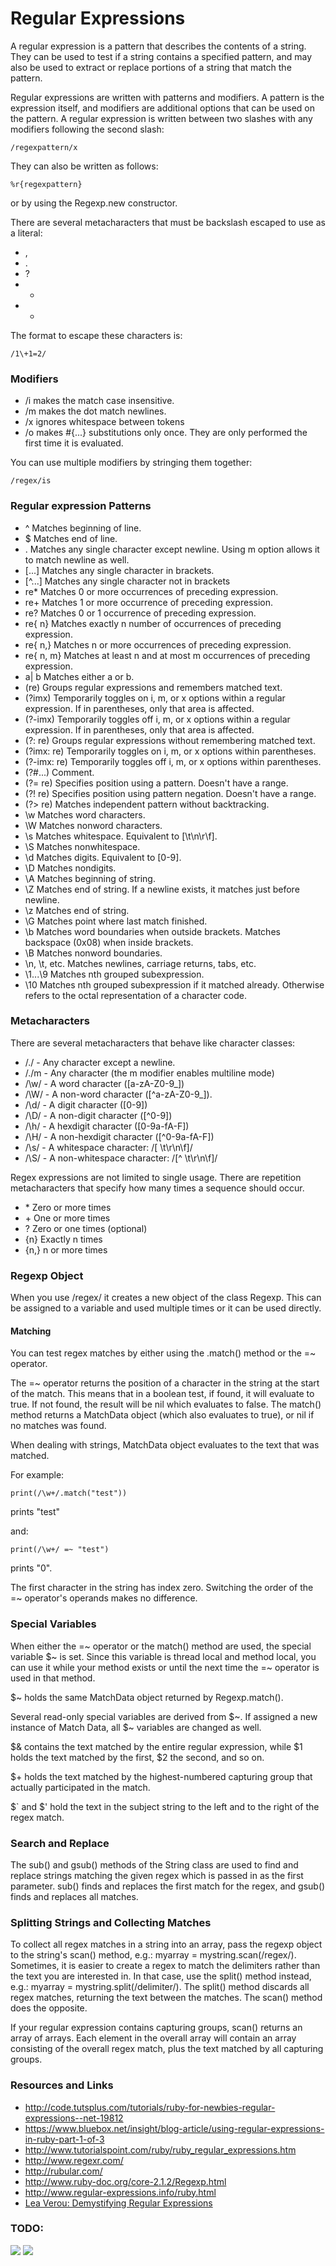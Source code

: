 # Regular Expressions
A regular expression is a pattern that describes the contents of a string.
They can be used to test if a string contains a specified pattern,
and may also be used to extract or replace portions of a string that match the pattern.

Regular expressions are written with patterns and modifiers.
A pattern is the expression itself, and modifiers are additional options that can be used on the pattern.
A regular expression is written between two slashes with any modifiers following the second slash:
~~~
/regexpattern/x
~~~
They can also be written as follows:
~~~
%r{regexpattern}
~~~
or by using the Regexp.new constructor.


There are several metacharacters that must be backslash escaped to use as a literal:
* ,
* .
* ?
* +
* *

The format to escape these characters is:
~~~
/1\+1=2/
~~~


### Modifiers
* /i makes the match case insensitive.
* /m makes the dot match newlines.
* /x ignores whitespace between tokens
* /o makes #{...} substitutions only once. They are only performed the first time it is evaluated.

You can use multiple modifiers by stringing them together:
~~~
/regex/is
~~~

### Regular expression Patterns

* ^ Matches beginning of line.
* $ Matches end of line.
* . Matches any single character except newline. Using m option allows it to match newline as well.
* [...] Matches any single character in brackets.
* [^...] Matches any single character not in brackets
* re* Matches 0 or more occurrences of preceding expression.
* re+ Matches 1 or more occurrence of preceding expression.
* re?
Matches 0 or 1 occurrence of preceding expression.
* re{ n}
Matches exactly n number of occurrences of preceding expression.
* re{ n,}
Matches n or more occurrences of preceding expression.
* re{ n, m}
Matches at least n and at most m occurrences of preceding expression.
* a| b
Matches either a or b.
* (re)
Groups regular expressions and remembers matched text.
* (?imx)
Temporarily toggles on i, m, or x options within a regular expression. If in parentheses, only that area is affected.
* (?-imx)
Temporarily toggles off i, m, or x options within a regular expression. If in parentheses, only that area is affected.
* (?: re)
Groups regular expressions without remembering matched text.
* (?imx: re)
Temporarily toggles on i, m, or x options within parentheses.
* (?-imx: re)
Temporarily toggles off i, m, or x options within parentheses.
* (?#...)
Comment.
* (?= re)
Specifies position using a pattern. Doesn't have a range.
* (?! re)
Specifies position using pattern negation. Doesn't have a range.
* (?> re)
Matches independent pattern without backtracking.
* \w
Matches word characters.
* \W
Matches nonword characters.
* \s
Matches whitespace. Equivalent to [\t\n\r\f].
* \S
Matches nonwhitespace.
* \d
Matches digits. Equivalent to [0-9].
* \D
Matches nondigits.
* \A
Matches beginning of string.
* \Z
Matches end of string. If a newline exists, it matches just before newline.
* \z
Matches end of string.
* \G
Matches point where last match finished.
* \b
Matches word boundaries when outside brackets. Matches backspace (0x08) when inside brackets.
* \B
Matches nonword boundaries.
* \n, \t, etc.
Matches newlines, carriage returns, tabs, etc.
* \1...\9
Matches nth grouped subexpression.
* \10
Matches nth grouped subexpression if it matched already. Otherwise refers to the octal representation of a character code.

### Metacharacters
There are several metacharacters that behave like character classes:
*	/./ - Any character except a newline.
*	/./m - Any character (the m modifier enables multiline mode)
*	/\w/ - A word character ([a-zA-Z0-9_])
*	/\W/ - A non-word character ([^a-zA-Z0-9_]).
*	/\d/ - A digit character ([0-9])
*	/\D/ - A non-digit character ([^0-9])
* /\h/ - A hexdigit character ([0-9a-fA-F])
* /\H/ - A non-hexdigit character ([^0-9a-fA-F])
*	/\s/ - A whitespace character: /[ \t\r\n\f]/
*	/\S/ - A non-whitespace character: /[^ \t\r\n\f]/

Regex expressions are not limited to single usage. There are repetition metacharacters that specify how many times a sequence should occur.
* \*  Zero or more times
* \+ One or more times
* ? Zero or one times (optional)
* {n} Exactly n times
* {n,} n or more times

### Regexp Object

When you use /regex/ it creates a new object of the class Regexp.
This can be assigned to a variable and used multiple times or it can be used directly.

#### Matching
You can test regex matches by either using the .match() method or the =~ operator.

The =~ operator returns the position of a character in the string at the start of the match.
This means that in a boolean test, if found, it will evaluate to true. If not found, the result will be nil which evaluates to false.
The match() method returns a MatchData object (which also evaluates to true), or nil if no matches was found.


When dealing with strings, MatchData object evaluates to the text that was matched.

For example:
~~~
print(/\w+/.match("test"))
~~~
prints "test"

and:
~~~
print(/\w+/ =~ "test")
~~~
prints "0".

The first character in the string has index zero. Switching the order of the =~ operator's operands makes no difference.

### Special Variables
When either the =~ operator or the match() method are used, the special variable $~ is set.
Since this variable is thread local and method local, you can use it while your method exists or until the next time the =~ operator is used in that method.

$~ holds the same MatchData object returned by Regexp.match().

Several read-only special variables are derived from $~. If assigned a new instance of Match Data, all $~ variables are changed as well.

$& contains the text matched by the entire regular expression, while $1 holds the text matched by the first, $2 the second, and so on.

$+ holds the text matched by the highest-numbered capturing group that actually participated in the match.

$` and $' hold the text in the subject string to the left and to the right of the regex match.

### Search and Replace
 The sub() and gsub() methods of the String class are used to find and replace
 strings matching the given regex which is passed in as the first parameter.
 sub() finds and replaces the first match for the regex, and gsub() finds and replaces all matches.


### Splitting Strings and Collecting Matches
To collect all regex matches in a string into an array, pass the regexp object to the string's scan() method,
e.g.: myarray = mystring.scan(/regex/).
Sometimes, it is easier to create a regex to match the delimiters rather than the text you are interested in.
In that case, use the split() method instead, e.g.: myarray = mystring.split(/delimiter/).
The split() method discards all regex matches, returning the text between the matches.
The scan() method does the opposite.

If your regular expression contains capturing groups, scan() returns an array of arrays.
Each element in the overall array will contain an array consisting of the overall regex match,
plus the text matched by all capturing groups.

### Resources and Links
* http://code.tutsplus.com/tutorials/ruby-for-newbies-regular-expressions--net-19812
* https://www.bluebox.net/insight/blog-article/using-regular-expressions-in-ruby-part-1-of-3
* http://www.tutorialspoint.com/ruby/ruby_regular_expressions.htm
* http://www.regexr.com/
* http://rubular.com/
* http://www.ruby-doc.org/core-2.1.2/Regexp.html
* http://www.regular-expressions.info/ruby.html
* [Lea Verou: Demystifying Regular Expressions](http://www.youtube.com/watch?v=EkluES9Rvak)

### TODO:

![](regex1.png)
![](regex2.png)
